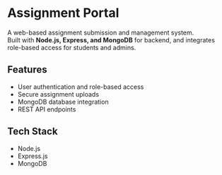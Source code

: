 # Assignment Portal

A web-based assignment submission and management system.  
Built with **Node.js, Express, and MongoDB** for backend, and integrates role-based access for students and admins.  

## Features
- User authentication and role-based access
- Secure assignment uploads
- MongoDB database integration
- REST API endpoints

## Tech Stack
- Node.js
- Express.js
- MongoDB

